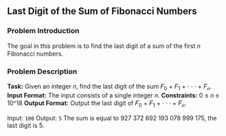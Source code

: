 ## Last Digit of the Sum of Fibonacci Numbers

### Problem Introduction
The goal in this problem is to find the last digit of a sum of the first 𝑛 Fibonacci numbers.

### Problem Description

**Task:** Given an integer 𝑛, find the last digit of the sum 𝐹<sub>0</sub> + 𝐹<sub>1</sub> + · · · + 𝐹<sub>𝑛</sub>.
**Input Format:** The input consists of a single integer 𝑛.
**Constraints:** 0 ≤ 𝑛 ≤ 10^18
**Output Format:** Output the last digit of 𝐹<sub>0</sub> + 𝐹<sub>1</sub> + · · · + 𝐹<sub>𝑛</sub>.

Input:
```100```
Output:
```5```
The sum is equal to 927 372 692 193 078 999 175, the last digit is 5.


